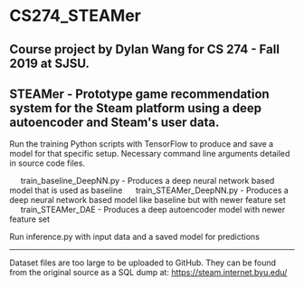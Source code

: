 # CS274_STEAMer
Course project by Dylan Wang for CS 274 - Fall 2019 at SJSU.
-
STEAMer - Prototype game recommendation system for the Steam platform using a deep autoencoder and Steam's user data.
-
Run the training Python scripts with TensorFlow to produce and save a model for that specific setup.
Necessary command line arguments detailed in source code files.

&nbsp;&nbsp;&nbsp;&nbsp;&nbsp;train_baseline_DeepNN.py - Produces a deep neural network based model that is used as baseline
&nbsp;&nbsp;&nbsp;&nbsp;&nbsp;train_STEAMer_DeepNN.py - Produces a deep neural network based model like baseline but with newer feature set
&nbsp;&nbsp;&nbsp;&nbsp;&nbsp;train_STEAMer_DAE - Produces a deep autoencoder model with newer feature set

Run inference.py with input data and a saved model for predictions
*************************************************************************************************************************************

Dataset files are too large to be uploaded to GitHub.
They can be found from the original source as a SQL dump at: https://steam.internet.byu.edu/
